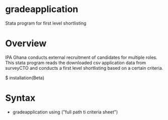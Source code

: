 # gradeapplication
Stata program for first level shortlisting

# Overview

IPA Ghana conducts external recruitment of candidates for multiple roles. This stata program reads the downloaded csv application data from surveyCTO and conducts a first level shortlisting based on a certain criteria.


$ installation(Beta)

# Syntax

* gradeapplication using ("full path ti criteria sheet")




